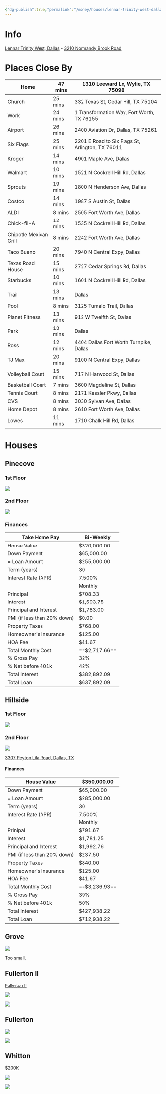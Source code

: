 ```yaml
---
{"dg-publish":true,"permalink":"/money/houses/lennar-trinity-west-dallas/","tags":["homes2023"],"created":"Jun 12, 2023, 8:24 PM","updated":""}
---
```



# Info

[Lennar Trinity West, Dallas](https://www.lennar.com/new-homes/texas/dallas-ft-worth/dallas/trinity-west) - [3210 Normandy Brook Road](https://goo.gl/maps/E9xtzgW8hmjzkXeZA)

# Places Close By

| Home                   | 47 mins | 1310 Leeward Ln, Wylie, TX 75098                 |
|------------------------|---------|--------------------------------------------------|
| Church                 | 25 mins | 332 Texas St, Cedar Hill, TX 75104               |
| Work                   | 24 mins | 1 Transformation Way, Fort Worth, TX 76155       |
| Airport                | 26 mins | 2400 Aviation Dr, Dallas, TX 75261               |
| Six Flags              | 25 mins | 2201 E Road to Six Flags St, Arlington, TX 76011 |
| Kroger                 | 14 mins | 4901 Maple Ave, Dallas                           |
| Walmart                | 10 mins | 1521 N Cockrell Hill Rd, Dallas                  |
| Sprouts                | 19 mins | 1800 N Henderson Ave, Dallas                     |
| Costco                 | 14 mins | 1987 S Austin St, Dallas                         |
| ALDI                   | 8 mins  | 2505 Fort Worth Ave, Dallas                      |
| Chick-fil-A            | 12 mins | 1535 N Cockrell Hill Rd, Dallas                  |
| Chipotle Mexican Grill | 8 mins  | 2242 Fort Worth Ave, Dallas                      |
| Taco Bueno             | 20 mins | 7940 N Central Expy, Dallas                      |
| Texas Road House       | 15 mins | 2727 Cedar Springs Rd, Dallas                    |
| Starbucks              | 10 mins | 1601 N Cockrell Hill Rd, Dallas                  |
| Trail                  | 13 mins | Dallas                                           |
| Pool                   | 8 mins  | 3125 Tumalo Trail, Dallas                        |
| Planet Fitness         | 13 mins | 912 W Twelfth St, Dallas                         |
| Park                   | 13 mins | Dallas                                           |
| Ross                   | 12 mins | 4404 Dallas Fort Worth Turnpike, Dallas          |
| TJ Max                 | 20 mins | 9100 N Central Expy, Dallas                      |
| Volleyball Court       | 15 mins | 717 N Harwood St, Dallas                         |
| Basketball Court       | 7 mins  | 3600 Magdeline St, Dallas                        |
| Tennis Court           | 8 mins  | 2171 Kessler Pkwy, Dallas                        |
| CVS                    | 8 mins  | 3030 Sylvan Ave, Dallas                          |
| Home Depot             | 8 mins  | 2610 Fort Worth Ave, Dallas                      |
| Lowes                  | 11 mins | 1710 Chalk Hill Rd, Dallas                       |

# Houses

## Pinecove

### 1st Floor

![](https://cdn.lennar.net/api/images/images/floorplans_v10/6059/54459/54459_flpDFW_2030_FP_Pinecove_FirstFloor_Overlay_cl_lg.svg?d=20230417T175145Z&w=2100)

### 2nd Floor

![](https://cdn.lennar.net/api/images/images/floorplans_v10/6059/54459/54459_flpDFW_2030_FP_Pinecove_SecondFloor_Overlay_cl_lg.svg?d=20230417T175145Z&w=2100)

### Finances

| Take Home Pay                | Bi-Weekly   |
|------------------------------|-------------|
| House Value                  | $320,000.00 |
| Down Payment                 | $65,000.00  |
| = Loan Amount                | $255,000.00 |
| Term (years)                 | 30          |
| Interest Rate (APR)          | 7.500%      |
|                              | Monthly     |
| Principal                    | $708.33     |
| Interest                     | $1,593.75   |
| Principal and Interest       | $1,783.00   |
| PMI (if less than 20% down)  | $0.00       |
| Property Taxes               | $768.00     |
| Homeowner's Insurance        | $125.00     |
| HOA Fee                      | $41.67      |
| Total Monthly Cost           | ==$2,717.66==   |
| % Gross Pay                  | 32%         |
| % Net before 401k            | 42%         |
| Total Interest               | $382,892.09 |
| Total Loan                   | $637,892.09 |



## Hillside

### 1st Floor

![](https://cdn.lennar.net/api/images/images/floorplans_v10/6059/54457/54457_flpDFW_Preserve_HoneyCreekCottage_FP_Hillside_1950_2040_FirstFloor_Overlay_lg.svg?d=20230417T175146Z&w=2100)

### 2nd Floor

![](https://cdn.lennar.net/api/images/images/floorplans_v10/6059/54457/54457_flpDFW_Preserve_HoneyCreekCottage_FP_Hillside_1950_2040_SecondFloor_Overlay_lg.svg?d=20230417T175146Z&w=2100)

[3307 Peyton Lila Road, Dallas, TX](https://www.lennar.com/new-homes/texas/dallas-ft-worth/dallas/trinity-west/hillside/14995532109)

#### Finances

| House Value                  | $350,000.00 |
|------------------------------|-------------|
| Down Payment                 | $65,000.00  |
| = Loan Amount                | $285,000.00 |
| Term (years)                 | 30          |
| Interest Rate (APR)          | 7.500%      |
|                              | Monthly     |
| Prinipal                     | $791.67     |
| Interest                     | $1,781.25   |
| Principal and Interest       | $1,992.76   |
| PMI (if less than 20% down)  | $237.50     |
| Property Taxes               | $840.00     |
| Homeowner's Insurance        | $125.00     |
| HOA Fee                      | $41.67      |
| Total Monthly Cost           | ==$3,236.93==   |
| % Gross Pay                  | 39%         |
| % Net before 401k            | 50%         |
| Total Interest               | $427,938.22 |
| Total Loan                   | $712,938.22 |


## Grove

![](https://cdn.lennar.net/api/images/images/floorplans_v10/6059/54460/54460_flpDFW_Highbridge_FP_Grove1004_Overlay_cl_lg.svg?d=20230417T175145Z&w=2100)

Too small.

## Fullerton II

[Fullerton II](https://www.lennar.com/new-homes/texas/dallas-ft-worth/princeton/cypress-creek/watermill-collection/fullerton-ii)

![](https://cdn.lennar.net/api/images/images/elevations_v10/7554/63701/63701_eleA_lg.png?d=20230608T151454Z&w=1050)

![](https://cdn.lennar.net/api/images/images/floorplans_v10/7554/63701/63701_flpDFW_3011_FP_FullertonII_Watermill_SierraVista_Overlay_lg.svg?d=20230608T151454Z&w=2100)

## Fullerton

![](https://cdn.lennar.net/api/images/images/elevations_v10/5253/57700/57700_eleAD8_lg.png?d=20230518T174701Z&w=1050)

![](https://cdn.lennar.net/api/images/images/floorplans_v10/5253/57700/57700_flpDFW_BluebonnetEstates_FP_Fullerton_3411_1302_Overlay_lg.svg?d=20230518T174701Z&w=2100)

## Whitton

[$200K](https://www.lennar.com/new-homes/texas/dallas-ft-worth/ennis/bluebonnet-estates/whitton/14988543k10)

![](https://cdn.lennar.net/api/images/images/elevations_v10/5788/46740/46740_eleAD8_lg.png?d=20230606T133604Z&w=1050)

![](https://cdn.lennar.net/api/images/images/floorplans_v10/5788/46740/46740_flpDFW_BluebonnetEstates_FP_Whitton_1522_3421_Overlay_lg.svg?d=20220912T212440Z&w=2100)